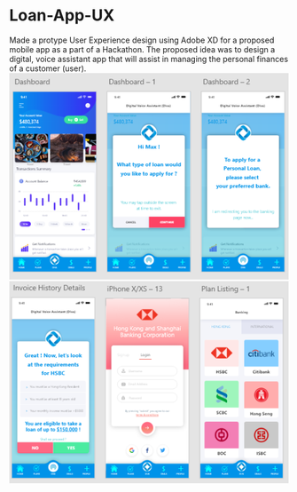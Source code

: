 # Loan-App-UX
Made a protype User Experience design using Adobe XD for a proposed mobile app as a part of a Hackathon. The proposed idea was to design a digital, voice assistant app that will assist in managing the personal finances of a customer (user).
![Dashboard](./dashboard_sample.png)
![Loan Procesure](./procedure_sample.png)
